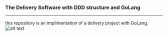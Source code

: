 ﻿### The Delivery Software with DDD structure and GoLang
---
this repository is an implimentation of a delivery project with GoLang.
![alt text](https://res.cloudinary.com/practicaldev/image/fetch/s--l5Ya8OK5--/c_imagga_scale,f_auto,fl_progressive,h_420,q_auto,w_1000/https://dev-to-uploads.s3.amazonaws.com/i/0vrpsp8ggdtlm1enmsb4.jpg)
